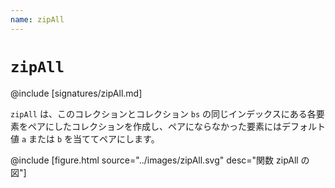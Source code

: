 ```yaml
---
name: zipAll
---
```


# `zipAll`

@include [signatures/zipAll.md]

`zipAll` は、このコレクションとコレクション `bs` の同じインデックスにある各要素をペアにしたコレクションを作成し、ペアにならなかった要素にはデフォルト値 `a` または `b` を当ててペアにします。

@include [figure.html source="../images/zipAll.svg" desc="関数 zipAll の図"]
